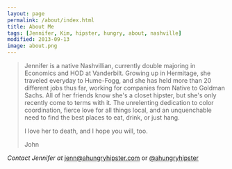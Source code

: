 ```yaml
---
layout: page
permalink: /about/index.html
title: About Me
tags: [Jennifer, Kim, hipster, hungry, about, nashville]
modified: 2013-09-13
image: about.png
---
```


>Jennifer is a native Nashvillian, currently double majoring in Economics and HOD at Vanderbilt. Growing up in Hermitage, she traveled everyday to Hume-Fogg, and she has held more than 20 different jobs thus far, working for companies from Native to Goldman Sachs. All of her friends know she's a closet hipster, but she's only recently come to terms with it. The unrelenting dedication to color coordination, fierce love for all things local, and an unquenchable need to find the best places to eat, drink, or just hang. 
>
>I love her to death, and I hope you will, too. 
>
>John 

*Contact Jennifer at* <a href="mailto:jenn@ahungryhipster.com?Subject=Hello!" target="_top">jenn@ahungryhipster.com</a> or <a href="http://twitter.com/ahungryhipster">@ahungryhipster</a>